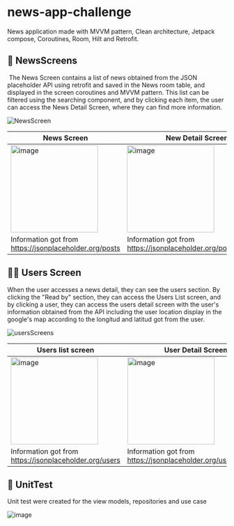 # news-app-challenge
News application made with MVVM pattern, Clean architecture, Jetpack compose, Coroutines, Room, Hilt and Retrofit.

## 📰 NewsScreens 
 The News Screen contains a list of news obtained from the JSON placeholder API using retrofit and saved in the News room table, and displayed in the screen coroutines and MVVM pattern. This list can be filtered using the searching component, and by clicking each item, the user can access the News Detail Screen, where they can find more information.

 ![NewsScreen](https://github.com/CarolinaChavezDavid/news-app-challenge/assets/77591347/7023323d-c022-4697-bbbd-5a6aaa327051)




 |  **News Screen** |  **New Detail Screen** |
|---|---|
|  <img width="200" alt="image" src="https://github.com/CarolinaChavezDavid/news-app-challenge/assets/77591347/92ecdf1f-1ee5-4ea6-b2a3-60235f5d78fa">  | <img width="200" alt="image" src="https://github.com/CarolinaChavezDavid/news-app-challenge/assets/77591347/7e348628-f4bc-456c-939c-e344920a9167">  |
| Information got from https://jsonplaceholder.org/posts  | Information got from https://jsonplaceholder.org/posts/$newsId  |



## 🙆‍♀️ Users Screen 
When the user accesses a news detail, they can see the users section. By clicking the "Read by" section, they can access the Users List screen, and by clicking a user, they can access the users detail screen with the user's information obtained from the API including the user location display in the google's map according to the longitud and latitud got from the user.

![usersScreens](https://github.com/CarolinaChavezDavid/news-app-challenge/assets/77591347/79158a2a-b5d0-4c38-8d92-2dc23c831028)


   |  **Users list screen** |  **User Detail Screen** |
|---|---|
|  <img width="200" alt="image" src="https://github.com/CarolinaChavezDavid/news-app-challenge/assets/77591347/729b37d9-e802-42e5-b05f-3ac215449091">  | <img width="200" alt="image" src="https://github.com/CarolinaChavezDavid/news-app-challenge/assets/77591347/8b63137b-bc3e-4508-9a14-c587cc6ae1aa">  |
|Information got from https://jsonplaceholder.org/users | Information got from https://jsonplaceholder.org/users/$userId  |


 ## 🧪 UnitTest
 Unit test were  created for the view models, repositories and use case
 
![image](https://github.com/CarolinaChavezDavid/news-app-challenge/assets/77591347/e43964f6-fd89-4c3b-bc45-621f83ea6d23)

